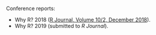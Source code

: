 Conference reports:

 - Why R? 2018 ([R Journal, Volume 10/2, December 2018](https://journal.r-project.org/archive/2018-2/whyR.pdf)).
 - Why R? 2019 (submitted to *R Journal*).
 